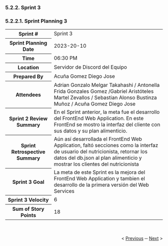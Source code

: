 <h3>5.2.2. Sprint 3</h3>
<h3>5.2.2.1. Sprint Planning 3</h3>
<table>
  <tr>
    <th>Sprint #</th>
    <td>Sprint 3</td>
  </tr>
  <tr>
    <th>Sprint Planning Date</th>
    <td>2023-20-10</td>
  </tr>
  <tr>
    <th>Time</th>
    <td>06:30 PM</td>
  </tr>
  <tr>
    <th>Location</th>
    <td>Servidor de Discord del Equipo</td>
  </tr>
  <tr>
    <th>Prepared By</th>
    <td>Acuña Gomez Diego Jose</td>
  </tr>
  <tr>
    <th>Attendees</th>
    <td>Adrian Gonzalo Melgar Takahashi / Antonella Frida Gonzales Gomez /Gabriel Aristóteles Martel Zevallos / Sebastian Alonso Bustinza Muñoz / Acuña Gomez Diego Jose</td>
  </tr>
  <tr>
    <th>Sprint 2 Review Summary</th>
    <td>En el Sprint anterior, la meta fue el desarrollo del FrontEnd Web Application. En este FrontEnd se mostro la interfaz del cliente con sus datos y su plan alimenticio.</td>
  </tr>
  <tr>
    <th>Sprint Retrospective Summary</th>
    <td>Aún así desarrollada el FrontEnd Web Application, faltó secciones como la interfaz de usuario del nutricionista, retornar los datos del db.json al plan alimenticio y mostrar los clientes del nutricionista</td>
  </tr>
  <tr>
    <th>Sprint 3 Goal</th>
    <td>La meta de este Sprint es la mejora del FrontEnd Web Application y tambien el desarrollo de la primera versión del Web Services</td>
  </tr>
  <tr>
    <th>Sprint 3 Velocity</th>
    <td> 6</td>
  </tr>
  <tr>
    <th>Sum of Story Points</th>
    <td>18</td>
  </tr>
</table>


<div display="flex" align="right" >
   </br></br>
   &lt;
   <a href="././8-team-colaboration-insights-1.md">Previous</a>
   &boxh;
   <a href="./2.2-sprint-backlog-2.md">Next</a>
   &gt;
   </br></br>
</div>